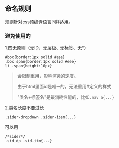 ## 命名规则

规则针对css预编译语言同样适用。

### 避免使用的

1.四无原则（无ID、无层级、无标签、无\*）

```
#box{border:1px solid #eee} 
.box span{border:1px solid #eee}
li .span{height:10px}
```

> 会限制重用，影响渲染的速度。
>
> 由于html里面id是唯一的，无法重用\#定义的样式
> 
> "类名+标签名"是最消耗性能的，比如`.nav a{...}`

2.类名长度不要过长

```
.sider-dropdown .sider-item{...}
```

可以用

```
/*sider*/
.sid_dp .sid-itm{...}
```




